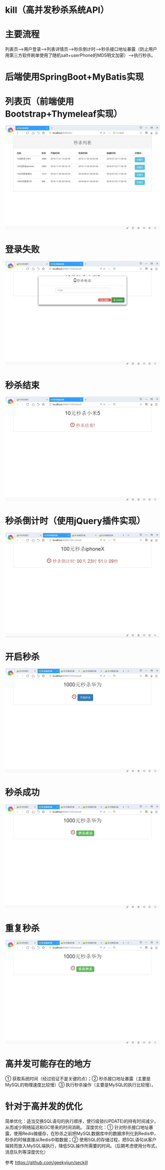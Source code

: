 # kill（高并发秒杀系统API）
 


# 主要流程
列表页-->用户登录-->列表详情页-->秒杀倒计时-->秒杀接口地址暴露（防止用户用第三方软件刷单使用了随机salt+userPhone的MD5明文加密）-->执行秒杀。

# 后端使用SpringBoot+MyBatis实现 

# 列表页（前端使用Bootstrap+Thymeleaf实现）
![Image text](https://raw.githubusercontent.com/MacRylynn/kill/master/images/1.png)

# 登录失败
![Image text](https://raw.githubusercontent.com/MacRylynn/kill/master/images/2.png)

# 秒杀结束
![Image text](https://github.com/MacRylynn/kill/blob/master/images/3.png)

# 秒杀倒计时（使用jQuery插件实现）
![Image text](https://raw.githubusercontent.com/MacRylynn/kill/master/images/4.png)

# 开启秒杀
![Image text](https://raw.githubusercontent.com/MacRylynn/kill/master/images/5.png)

# 秒杀成功
![Image text](https://raw.githubusercontent.com/MacRylynn/kill/master/images/6.png)

# 重复秒杀
![Image text](https://raw.githubusercontent.com/MacRylynn/kill/master/images/7.png)

# 高并发可能存在的地方
① 获取系统时间（经过验证不是关键的点）；② 秒杀接口地址暴露（主要是MySQL的物理速度比较慢）③ 执行秒杀操作（主要是MySQL的执行比较慢）。

# 针对于高并发的优化
简单优化：适当交换SQL语句的执行顺序，使行级锁(UPDATE)的持有时间减少，从而减少网络延迟和GC带来的时间消耗。
深度优化：① 针对秒杀接口地址暴露，使用Redis做缓存，在秒杀之前把MySQL数据库中的数据序列化到Redis中，秒杀的时候直接从Redis中取数据；② 使用SQL的存储过程，把SQL语句从客户端转而放入MySQL端执行，降低SQL操作所需要的时间。（后期考虑使用分布式，消息队列等深度优化）

参考
https://github.com/geekyijun/seckill


